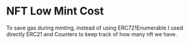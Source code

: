 # NFT Low Mint Cost

To save gas during minting, instead of using ERC721Enumerable I used directly ERC21 and Counters to keep track of how many nft we have.
